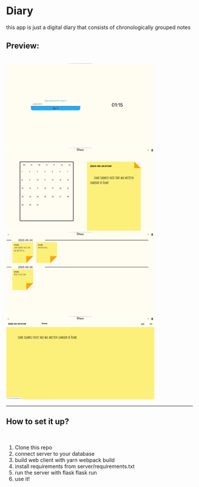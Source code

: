 <h1>Diary</h1>
this app is just a digital diary that consists of chronologically grouped notes
<br/>
<h2>Preview:</h2>
<br/>
<img src="ui_preview/login.jpg" width="400px">
<br/>
<img src="ui_preview/homePage.jpg" width="400px">
<br/>
<img src="ui_preview/notes.jpg" width="400px">
<br/>
<img src="ui_preview/note.jpg" width="400px">
<br/>
<hr/>
<h2>How to set it up?</h2>
<br/>
<ol>
<li>Clone this repo</li>
<li>connect server to your database</li>
<li>build web client with     yarn webpack build</li>
<li>install requirements from server/requirements.txt</li>
<li>run the server with flask     flask run</li>
<li> use it!</li>
</ol>


